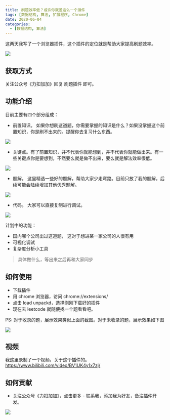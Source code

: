 ```yaml
---
title: 刷题效率低？或许你就差这么一个插件
tags: [数据结构, 算法, 扩展程序, Chrome]
date: 2020-06-04
categories:
  - [数据结构, 算法]
---
```


这两天我写了一个浏览器插件，这个插件的定位就是帮助大家提高刷题效率。

![](https://p.ipic.vip/vv2rag.jpg)

## 获取方式

关注公众号《力扣加加》回复 刷题插件 即可。

<!-- more -->

## 功能介绍

目前主要有四个部分组成：

- 前置知识。 如果你想刷这道题，你需要掌握的知识是什么？如果没掌握这个前置知识，你是刷不出来的。提醒你去复习什么东西。

![](https://p.ipic.vip/c88pnu.jpg)

- 关键点。有了前置知识，并不代表你就能想到，并不代表你就能做出来。有一些关键点你是要想到，不然要么就是做不出来，要么就是解法效率很低。

![](https://p.ipic.vip/1q71uv.jpg)

- 题解。 这里精选一些好的题解，帮助大家少走弯路。目前只放了我的题解，后续可能会陆续增加其他优秀题解。

![](https://p.ipic.vip/gepito.jpg)

- 代码。 大家可以直接复制进行调试。

![](https://p.ipic.vip/2wgvc6.jpg)

计划中的功能：

- 国内哪个公司出过这道题， 这对于想进某一家公司的人很有用
- 可视化调试
- 复杂度分析小工具

> 具体做什么，等出来之后再和大家同步

## 如何使用

- 下载插件
- 用 chrome 浏览器，访问 chrome://extensions/
- 点击 load unpackd，选择刚刚下载好的插件
- 现在去 leetcode 就随便找一个题看看吧。

PS: 对于收录的题，展示效果类似上面的截图。对于未收录的题，展示效果如下图

![](https://p.ipic.vip/4hy3xq.jpg)

## 视频

我这里录制了一个视频，关于这个插件的。https://www.bilibili.com/video/BV1UK4y1x7zj/

## 如何贡献

- 关注公众号《力扣加加》，点击更多 - 联系我，添加我为好友，备注插件开发。

![](https://p.ipic.vip/4wrvs5.jpg)
